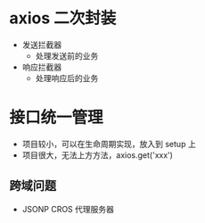 # axios 二次封装

-   发送拦截器
    -   处理发送前的业务
-   响应拦截器
    -   处理响应后的业务

# 接口统一管理

-   项目较小，可以在生命周期实现，放入到 setup 上
-   项目很大，无法上方方法，axios.get('xxx')

## 跨域问题

-   JSONP CROS 代理服务器
